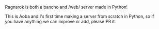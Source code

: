 Ragnarok is both a bancho and /web/ server made in Python!

This is Aoba and I's first time making a server from scratch in Python, so if you have anything we can improve or add, please PR it.
